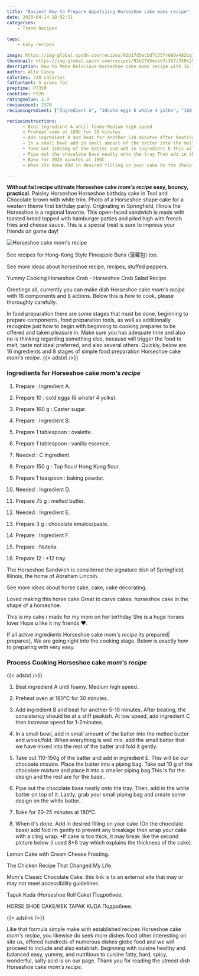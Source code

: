```yaml
---
title: "Easiest Way to Prepare Appetizing Horseshoe cake moms recipe"
date: 2020-04-14 10:02:51
categories:
    - Trend Recipes
    
tags:
    - Easy recipes

image: https://img-global.cpcdn.com/recipes/92b17d5ecbd7c357/680x482cq70/horseshoe-cake-moms-recipe-recipe-main-photo.jpg
thumbnail: https://img-global.cpcdn.com/recipes/92b17d5ecbd7c357/350x250cq70/horseshoe-cake-moms-recipe-recipe-main-photo.jpg
description: How to Make Delicious Horseshoe cake moms recipe with 16 ingredients and 8 stages of easy cooking.
author: Alta Casey
calories: 238 calories
fatContent: 5 grams fat
preptime: PT35M
cooktime: PT2H
ratingvalue: 3.9
reviewcount: 2370
recipeingredient: ["Ingredient A", "10cold eggs 6 whole 4 yolks", "160 gCaster sugar", "Ingredient B", "1 tablespoonovalette", "1 tablespoonvanilla essence", "C Ingredient", "150 gTop flour Hong Kong flour", "1 teaspoonbaking powder", "Ingredient D", "75 gmelted butter", "Ingredient E", "3 gchocolate emulcopaste", "Ingredient F", "Nutella", "1212 tray"]

recipeinstructions: 
      - Beat ingredient A until foamy Medium high speed 
      - Preheat oven at 180C for 30 minutes 
      - Add ingredient B and beat for another 510 minutes After beating the consistency should be at a stiff peakish At low speed add ingredient C then increase speed for 12minutes 
      - In a small bowl add in small amount of the batter into the melted butter and whiskfold When everything is well mix add the small batter that we have mixed into the rest of the batter and fold it gently 
      - Take out 110150g of the batter and add in ingredient E This will be our chocoate mixutre Place the batter into a piping bag Take out 10 g of the chocolate mixture and place it into a smaller piping bagThis is for the design and the rest are for the base 
      - Pipe out the chocolate base neatly onto the tray Then add in the white batter on top of it Lastly grab your small piping bag and create some design on the white batter 
      - Bake for 2025 minutes at 180C 
      - When its done Add in desired filling on your cake On the chocolate base add fold im gently to prevent any breakage then wrap your cake with a cling wrap If cake is too thick it may break like the second picture below i used 88 tray which explains the thickness of the cake

---
```




**Without fail recipe ultimate Horseshoe cake *mom&#39;s recipe* easy, bouncy, practical**. Paisley Horseshoe Horseshoe birthday cake in Teal and Chocolate brown with white trim. Photo of a Horseshoe shape cake for a western theme first birthday party. Originating in Springfield, Illinois the Horseshoe is a regional favorite. This open-faced sandwich is made with toasted bread topped with hamburger patties and piled high with french fries and cheese sauce. This is a special treat is sure to impress your friends on game day!


![Horseshoe cake *mom&#39;s recipe*](https://img-global.cpcdn.com/recipes/92b17d5ecbd7c357/680x482cq70/horseshoe-cake-moms-recipe-recipe-main-photo.jpg "Horseshoe cake *mom&#39;s recipe*")



See recipes for Hong-Kong Style Pineapple Buns (菠蘿包) too.

See more ideas about horseshoe recipe, recipes, stuffed peppers.

Yummy Cooking Horseshoe Crab - Horseshoe Crab Salad Recipe.


Greetings all, currently you can make dish Horseshoe cake *mom&#39;s recipe* with 16 components and 8 actions. Below this is how to cook, please thoroughly carefully.

In food preparation there are some stages that must be done, beginning to prepare components, food preparation tools, as well as additionally recognize just how to begin with beginning to cooking prepares to be offered and taken pleasure in. Make sure you has adequate time and also no is thinking regarding something else, because will trigger the food to melt, taste not ideal preferred, and also several others. Quickly, below are 16 ingredients and 8 stages of simple food preparation Horseshoe cake *mom&#39;s recipe*.
{{< adstxt />}}

### Ingredients for Horseshoe cake *mom&#39;s recipe*


1. Prepare  : Ingredient A.

1. Prepare 10 : cold eggs (6 whole/ 4 yolks).

1. Prepare 160 g : Caster sugar.

1. Prepare  : Ingredient B.

1. Prepare 1 tablespoon : ovalette.

1. Prepare 1 tablespoon : vanilla essence.

1. Needed  : C Ingredient.

1. Prepare 150 g : Top flour/ Hong Kong flour.

1. Prepare 1 teaspoon : baking powder.

1. Needed  : Ingredient D.

1. Prepare 75 g : melted butter.

1. Needed  : Ingredient E.

1. Prepare 3 g : chocolate emulco/paste.

1. Prepare  : Ingredient F.

1. Prepare  : Nutella.

1. Prepare 12 : *12 tray.


The Horseshoe Sandwich is considered the signature dish of Springfield, Illinois, the home of Abraham Lincoln.

See more ideas about horse cake, cake, cake decorating.

Loved making this horse cake Great to carve cakes. horseshoe cake in the shape of a horseshoe.

This is my cake i made for my mom on her birthday She is a huge horses lover Hope u like it my friends ♥️.


If all active ingredients Horseshoe cake *mom&#39;s recipe* its prepared| prepares}, We are going right into the cooking stage. Below is exactly how to preparing with very easy.

### Process Cooking Horseshoe cake *mom&#39;s recipe*

{{< adstxt />}}


1. Beat ingredient A until foamy. Medium high speed..



1. Preheat oven at 180°C for 30 minutes.



1. Add ingredient B and beat for another 5-10 minutes. After beating, the consistency should be at a stiff peakish. At low speed, add ingredient C then increase speed for 1-2minutes.



1. In a small bowl, add in small amount of the batter into the melted butter and whisk/fold. When everything is well mix, add the small batter that we have mixed into the rest of the batter and fold it gently.



1. Take out 110-150g of the batter and add in ingredient E. This will be our chocoate mixutre. Place the batter into a piping bag. Take out 10 g of the chocolate mixture and place it into a smaller piping bag.This is for the design and the rest are for the base..



1. Pipe out the chocolate base neatly onto the tray. Then, add in the white batter on top of it. Lastly, grab your small piping bag and create some design on the white batter..



1. Bake for 20-25 minutes at 180°C.



1. When it&#39;s done. Add in desired filling on your cake (On the chocolate base) add fold im gently to prevent any breakage then wrap your cake with a cling wrap. •If cake is too thick, it may break like the second picture below (i used 8*8 tray which explains the thickness of the cake).




Lemon Cake with Cream Cheese Frosting.

The Chicken Recipe That Changed My Life.

Mom&#39;s Classic Chocolate Cake. this link is to an external site that may or may not meet accessibility guidelines.

Tapak Kuda (Horseshoe Roll Cake) Подробнее.

HORSE SHOE CAKE/KEK TAPAK KUDA Подробнее.


{{< adslink />}}

Like that formula simple make with established recipes Horseshoe cake *mom&#39;s recipe*, you likewise do seek more dishes food other interesting on site us, offered hundreds of numerous dishes globe food and we will proceed to include and also establish. Beginning with cuisine healthy and balanced easy, yummy, and nutritious to cuisine fatty, hard, spicy, wonderful, salty acid is on our page. Thank you for reading the utmost dish Horseshoe cake *mom&#39;s recipe*.
